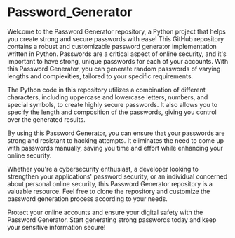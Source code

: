 # Password_Generator
Welcome to the Password Generator repository, a Python project that helps you create strong and secure passwords with ease! This GitHub repository contains a robust and customizable password generator implementation written in Python.
Passwords are a critical aspect of online security, and it's important to have strong, unique passwords for each of your accounts. With this Password Generator, you can generate random passwords of varying lengths and complexities, tailored to your specific requirements.

The Python code in this repository utilizes a combination of different characters, including uppercase and lowercase letters, numbers, and special symbols, to create highly secure passwords. It also allows you to specify the length and composition of the passwords, giving you control over the generated results.

By using this Password Generator, you can ensure that your passwords are strong and resistant to hacking attempts. It eliminates the need to come up with passwords manually, saving you time and effort while enhancing your online security.

Whether you're a cybersecurity enthusiast, a developer looking to strengthen your applications' password security, or an individual concerned about personal online security, this Password Generator repository is a valuable resource. Feel free to clone the repository and customize the password generation process according to your needs.

Protect your online accounts and ensure your digital safety with the Password Generator. Start generating strong passwords today and keep your sensitive information secure!


